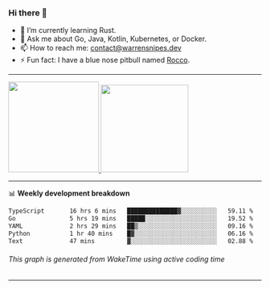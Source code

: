 ### Hi there 👋

- 🌱 I’m currently learning Rust.
- 💬 Ask me about Go, Java, Kotlin, Kubernetes, or Docker.
- 📫 How to reach me: contact@warrensnipes.dev
- ⚡ Fun fact: I have a blue nose pitbull named [Rocco](https://i.imgur.com/iLsSCKu.jpg).

-------


<a href="https://github.com/LockedThread/LockedThread">
  <img height="180em" src="https://github-readme-stats.vercel.app/api?username=LockedThread&theme=transparent&bg_color=00000000&show_icons=true&count_private=true" />
  <img height="174em" src="https://github-readme-stats.vercel.app/api/top-langs?username=LockedThread&theme=transparent&layout=compact&hide_progress=true&bg_color=00000000" />
  </a>

-------

📊 **Weekly development breakdown**
<!--START_SECTION:waka-->

```txt
TypeScript       16 hrs 6 mins   ██████████████▓░░░░░░░░░░   59.11 %
Go               5 hrs 19 mins   █████░░░░░░░░░░░░░░░░░░░░   19.52 %
YAML             2 hrs 29 mins   ██▒░░░░░░░░░░░░░░░░░░░░░░   09.16 %
Python           1 hr 40 mins    █▓░░░░░░░░░░░░░░░░░░░░░░░   06.16 %
Text             47 mins         ▓░░░░░░░░░░░░░░░░░░░░░░░░   02.88 %
```

<!--END_SECTION:waka-->
###### *This graph is generated from WakeTime using active coding time*
-------
